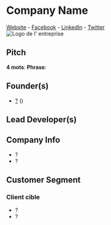 # Company Name
[Website](http://www.happyvolcano.com/games/) - [Facebook]() - [LinkedIn]() - [Twitter]()  
![Logo de l' entreprise]()
## Pitch
**4 mots**: 
**Phrase**: 
## Founder(s)
- [?]() ()

## Lead Developer(s)
## Company Info
 - ?
 - ?

## Customer Segment
### Client cible
- ?
- ?